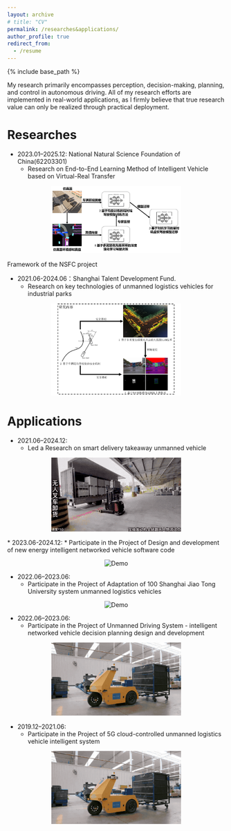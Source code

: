 ```yaml
---
layout: archive
# title: "CV"
permalink: /researches&applications/
author_profile: true
redirect_from:
  - /resume
---
```


{% include base_path %}



My research primarily encompasses perception, decision-making, planning, and control in autonomous driving. All of my research efforts are implemented in real-world applications, as I firmly believe that true research value can only be realized through practical deployment.


Researches
======

* 2023.01–2025.12: National Natural Science Foundation of China(62203301)
  * Research on End-to-End Learning Method of Intelligent Vehicle based on  Virtual-Real Transfer

<p align="center">
  <img src="../images/researches/nsfc.png" alt="Demo" width="300">
  <figcaption>Framework of the NSFC project</figcaption>
</p>

* 2021.06-2024.06：Shanghai Talent Development Fund. 
  * Research on key technologies of unmanned logistics vehicles for industrial parks

<p align="center">
  <img src="../images/researches/ShanghaiTalent.png" alt="Demo" width="300">
</p>



Applications
======


* 2021.06–2024.12: 
  * Led a Research on smart delivery takeaway unmanned vehicle
<p align="center">
  <img src="../images/researches/all_steps.gif" alt="Demo" width="300">
</p>
* 2023.06-2024.12:
  * Participate in the Project of Design and development of new energy intelligent networked vehicle software code

<p align="center">
  <img src="../images/researches/AMR_outdoor.gif" alt="Demo" width="300">
</p>

* 2022.06–2023.06: 
  * Participate in the Project of Adaptation of 100 Shanghai Jiao Tong University system unmanned logistics vehicles

<p align="center">
  <img src="../images/researches/cleaner.gif" alt="Demo" width="300">
</p>

* 2022.06–2023.06: 
  * Participate in the Project of Unmanned Driving System - intelligent networked vehicle decision planning design and development

<p align="center">
  <img src="../images/researches/logistics.gif" alt="Demo" width="300">
</p>

* 2019.12–2021.06: 
  * Participate in the Project of 5G cloud-controlled unmanned logistics vehicle intelligent system

<p align="center">
  <img src="../images/researches/logistics.gif" alt="Demo" width="300">
</p>


